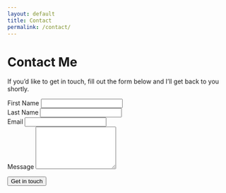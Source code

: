```yaml
---
layout: default
title: Contact
permalink: /contact/
---
```


<h1>Contact Me</h1>

<p>If you’d like to get in touch, fill out the form below and I’ll get back to you shortly.</p>

<form action="https://formsubmit.io/send/m@protonmail.com" method="POST" class="contact-form">
  <input name="_formsubmit_id" type="text" style="display:none"> <!-- spam honeypot -->

  <div class="form-row">
    <div class="form-group">
      <label for="name">First Name</label>
      <input type="text" name="name" required>
    </div>
    <div class="form-group">
      <label for="surname">Last Name</label>
      <input type="text" name="surname" required>
    </div>
  </div>

  <div class="form-group">
    <label for="email">Email</label>
    <input type="email" name="email" required>
  </div>

  <div class="form-group">
    <label for="message">Message</label>
    <textarea name="message" rows="6" required></textarea>
  </div>

  <button type="submit">Get in touch</button>
</form>